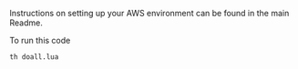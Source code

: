 Instructions on setting up your AWS environment can be found in the main Readme.

To run this code
```
th doall.lua
```